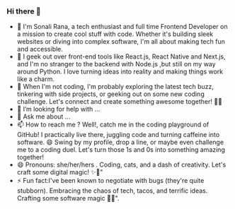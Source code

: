 ### Hi there 👋

<!--
**sonali-rana/sonali-rana** is a ✨ _special_ ✨ repository because its `README.md` (this file) appears on your GitHub profile.

Here are some ideas to get you started:
-->

- 🔭 I'm Sonali Rana, a tech enthusiast and full time Frontend Developer on a mission to create cool stuff with code. Whether it's building sleek websites or diving into complex software, I'm all about making tech fun and accessible.
- 🌱 I geek out over front-end tools like React.js, React Native and Next.js, and I'm no stranger to the backend with Node.js ,but still on my way around Python. I love turning ideas into reality and making things work like a charm.
- 👯 When I'm not coding, I'm probably exploring the latest tech buzz, tinkering with side projects, or geeking out on some new coding challenge. Let's connect and create something awesome together! 🚀✨
- 🤔 I’m looking for help with ...
- 💬 Ask me about ...
- 📫 How to reach me ? Well!, catch me in the coding playground of GitHub! I practically live there, juggling code and turning caffeine into software. 😄 Swing by my profile, drop a line, or maybe even challenge me to a coding duel. Let's turn those 1s and 0s into something amazing together!
- 😄 Pronouns: she/her/hers . Coding, cats, and a dash of creativity. Let's craft some digital magic! ✨🌈"
- ⚡ Fun fact:I've been known to negotiate with bugs (they're quite stubborn). Embracing the chaos of tech, tacos, and terrific ideas. Crafting some software magic 🌮✨".




